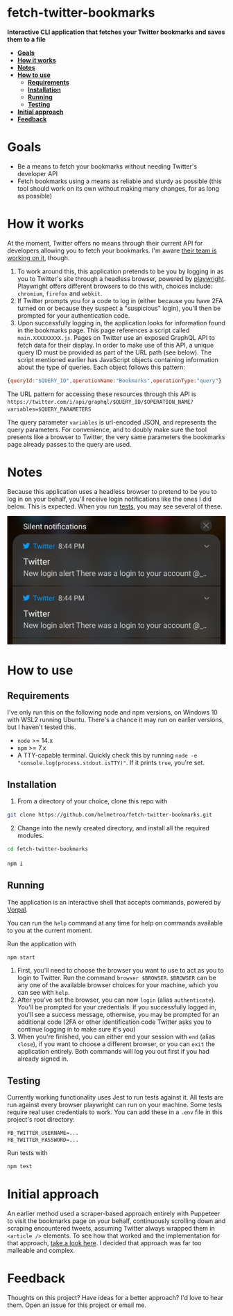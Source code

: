 # fetch-twitter-bookmarks

**Interactive CLI application that fetches your Twitter bookmarks and saves them to a file**

* **[Goals](#goals)**
* **[How it works](#how-it-works)**
* **[Notes](#notes)**
* **[How to use](#how-to-use)**
  * **[Requirements](#requirements)**
  * **[Installation](#installation)**
  * **[Running](#running)**
  * **[Testing](#testing)**
* **[Initial approach](#initial-approach)**
* **[Feedback](#feedback)**

<a name="goals"></a>
# Goals

- Be a means to fetch your bookmarks without needing Twitter's developer API
- Fetch bookmarks using a means as reliable and sturdy as possible (this tool should work on its own without making many changes, for as long as possible)

<a name="how-it-works"></a>
# How it works
At the moment, Twitter offers no means through their current API for developers allowing you to fetch your bookmarks. I'm aware [their team is working on it](https://twittercommunity.com/t/twitter-bookmarks-not-accessible-via-the-api/142160), though.

1. To work around this, this application pretends to be you by logging in as you to Twitter's site through a headless browser, powered by [playwright](https://playwright.dev/). Playwright offers different browsers to do this with, choices include: `chromium`, `firefox` and `webkit`.
2. If Twitter prompts you for a code to log in (either because you have 2FA turned on or because they suspect a "suspicious" login), you'll then be prompted for your authentication code.
3. Upon successfully logging in, the application looks for information found in the bookmarks page. This page references a script called `main.XXXXXXXXX.js`. Pages on Twitter use an exposed GraphQL API to fetch data for their display. In order to make use of this API, a unique query ID must be provided as part of the URL path (see below). The script mentioned earlier has JavaScript objects containing information about the type of queries. Each object follows this pattern:

```javascript
{queryId:"$QUERY_ID",operationName:"Bookmarks",operationType:"query"}
```

The URL pattern for accessing these resources through this API is 
`https://twitter.com/i/api/graphql/$QUERY_ID/$OPERATION_NAME?variables=$QUERY_PARAMETERS`

The query parameter `variables` is url-encoded JSON, and represents the query parameters. For convenience, and to doubly make sure the tool presents like a browser to Twitter, the very same parameters the bookmarks page already passes to the query are used.

<a name="notes"></a>
# Notes

Because this application uses a headless browser to pretend to be you to log in on your behalf, you'll receive login notifications like the ones I did below. This is expected. When you run [tests](#testing), you may see several of these.

![Login notifications](./images/login-notifications.png)

<a name="how-to-use"></a>
# How to use

<a name="requirements"></a>
## Requirements

I've only run this on the following node and npm versions, on Windows 10 with WSL2 running Ubuntu. 
There's a chance it may run on earlier versions, but I haven't tested this.

* `node` >= 14.x
* `npm` >= 7.x
* A TTY-capable terminal. 
  Quickly check this by running ```node -e "console.log(process.stdout.isTTY)"```. 
  If it prints `true`, you're set.

<a name="installation"></a>
## Installation

1. From a directory of your choice, clone this repo with
```bash
git clone https://github.com/helmetroo/fetch-twitter-bookmarks.git
```

2. Change into the newly created directory, and install all the required modules.
```bash
cd fetch-twitter-bookmarks

npm i
```

<a name="running"></a>
## Running
The application is an interactive shell that accepts commands, powered by [Vorpal](https://vorpal.js.org/). 

You can run the `help` command at any time for help on commands available to you at the current moment.

Run the application with
```bash
npm start
```

1. First, you'll need to choose the browser you want to use to act as you to login to Twitter. Run the command `browser $BROWSER`. `$BROWSER` can be any one of the available browser choices for your machine, which you can see with `help`.
2. After you've set the browser, you can now `login` (alias `authenticate`). You'll be prompted for your credentials. If you successfully logged in, you'll see a success message, otherwise, you may be prompted for an additional code (2FA or other identification code Twitter asks you to continue logging in to make sure it's you)
3. When you're finished, you can either end your session with `end` (alias `close`), if you want to choose a different browser, or you can `exit` the application entirely. Both commands will log you out first if you had already signed in.

<a name="testing"></a>
## Testing
Currently working functionality uses Jest to run tests against it. All tests are run against every browser playwright can run on your machine.
Some tests require real user credentials to work. You can add these in a `.env` file in this project's root directory:

```text
FB_TWITTER_USERNAME=...
FB_TWITTER_PASSWORD=...
```

Run tests with
```bash
npm test
```
<a name="initial-approach"></a>
# Initial approach

An earlier method used a scraper-based approach entirely with Puppeteer to visit the bookmarks page on your behalf, continuously scrolling down and scraping encountered tweets, assuming Twitter always wrapped them in `<article />` elements. To see how that worked and the implementation for that approach, [take a look here](https://github.com/helmetroo/fetch-twitter-bookmarks/tree/1232e7aa308e65e8b80f6fbf4bf928575194edf1). I decided that approach was far too malleable and complex.

<a name="feedback"></a>
# Feedback

Thoughts on this project? Have ideas for a better approach? I'd love to hear them. Open an issue for this project or email me.
